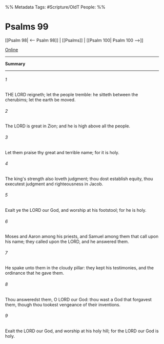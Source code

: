 

%% Metadata
Tags: #Scripture/OldT
People: 
%%
# Psalms 99
[[Psalm 98| <-- Psalm 98]] | [[Psalms]] | [[Psalm 100| Psalm 100 -->]]

[Online](https://churchofjesuschrist.org/study/scriptures/ot/ps/99?lang=eng)

---
__Summary__



---

###### 1
THE LORD reigneth; let the people tremble: he sitteth between the cherubims; let the earth be moved.
###### 2
The LORD is great in Zion; and he is high above all the people.
###### 3
Let them praise thy great and terrible name; for it is holy.
###### 4
The king's strength also loveth judgment; thou dost establish equity, thou executest judgment and righteousness in Jacob.
###### 5
Exalt ye the LORD our God, and worship at his footstool; for he is holy.
###### 6
Moses and Aaron among his priests, and Samuel among them that call upon his name; they called upon the LORD, and he answered them.
###### 7
He spake unto them in the cloudy pillar: they kept his testimonies, and the ordinance that he gave them.
###### 8
Thou answeredst them, O LORD our God: thou wast a God that forgavest them, though thou tookest vengeance of their inventions.
###### 9
Exalt the LORD our God, and worship at his holy hill; for the LORD our God is holy.



